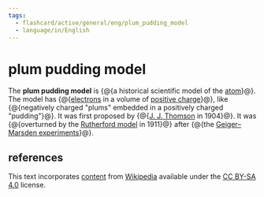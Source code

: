 ```yaml
---
tags:
  - flashcard/active/general/eng/plum_pudding_model
  - language/in/English
---
```


# plum pudding model

The __plum pudding model__ is {@{a historical scientific model of the [atom](atom.md)}@}. The model has {@{[electrons](electron.md) in a volume of [positive charge](electric%20charge.md)}@}, like {@{negatively charged "plums" embedded in a positively charged "pudding"}@}. It was first proposed by {@{[J. J. Thomson](J.%20J.%20Thomson.md) in 1904}@}. It was {@{overturned by the [Rutherford model](Rutherford%20model.md) in 1911}@} after {@{the [Geiger–Marsden experiments](Geiger–Marsden%20experiments.md)}@}.

## references

This text incorporates [content](https://en.wikipedia.org/wiki/plum_pudding_model) from [Wikipedia](Wikipedia.md) available under the [CC BY-SA 4.0](https://creativecommons.org/licenses/by-sa/4.0/) license.

